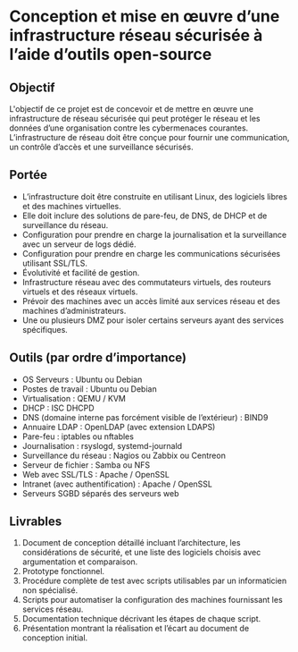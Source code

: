 # Conception et mise en œuvre d’une infrastructure réseau sécurisée à l’aide d’outils open-source

## Objectif
L'objectif de ce projet est de concevoir et de mettre en œuvre une infrastructure de réseau sécurisée qui peut protéger le réseau et les données d’une organisation contre les cybermenaces courantes. L’infrastructure de réseau doit être conçue pour fournir une communication, un contrôle d’accès et une surveillance sécurisés.

## Portée
- L’infrastructure doit être construite en utilisant Linux, des logiciels libres et des machines virtuelles.
- Elle doit inclure des solutions de pare-feu, de DNS, de DHCP et de surveillance du réseau.
- Configuration pour prendre en charge la journalisation et la surveillance avec un serveur de logs dédié.
- Configuration pour prendre en charge les communications sécurisées utilisant SSL/TLS.
- Évolutivité et facilité de gestion.
- Infrastructure réseau avec des commutateurs virtuels, des routeurs virtuels et des réseaux virtuels.
- Prévoir des machines avec un accès limité aux services réseau et des machines d’administrateurs.
- Une ou plusieurs DMZ pour isoler certains serveurs ayant des services spécifiques.

## Outils (par ordre d’importance)
- OS Serveurs : Ubuntu ou Debian
- Postes de travail : Ubuntu ou Debian
- Virtualisation : QEMU / KVM
- DHCP : ISC DHCPD
- DNS (domaine interne pas forcément visible de l’extérieur) : BIND9
- Annuaire LDAP : OpenLDAP (avec extension LDAPS)
- Pare-feu : iptables ou nftables
- Journalisation : rsyslogd, systemd-journald
- Surveillance du réseau : Nagios ou Zabbix ou Centreon
- Serveur de fichier : Samba ou NFS
- Web avec SSL/TLS : Apache / OpenSSL
- Intranet (avec authentification) : Apache / OpenSSL
- Serveurs SGBD séparés des serveurs web

## Livrables
1. Document de conception détaillé incluant l’architecture, les considérations de sécurité, et une liste des logiciels choisis avec argumentation et comparaison.
2. Prototype fonctionnel.
3. Procédure complète de test avec scripts utilisables par un informaticien non spécialisé.
4. Scripts pour automatiser la configuration des machines fournissant les services réseau.
5. Documentation technique décrivant les étapes de chaque script.
6. Présentation montrant la réalisation et l’écart au document de conception initial.
